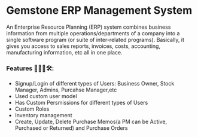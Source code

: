# Gemstone ERP Management System
An Enterprise Resource Planning (ERP) system combines business information from multiple operations/departments of a company into a single software program (or suite of inter-related programs). Basically, it gives you access to sales reports, invoices, costs, accounting, manufacturing information, etc all in one place.

### Features 🧑🏼‍💻🛠️:
- Signup/Login of different types of Users: Business Owner, Stock Manager, Admins, Purcahse Manager,etc
- Used custom user model
- Has Custom Persmissions for different types of Users
- Custom Roles
- Inventory management 
- Create, Update, Delete Purchase Memos(a PM can be Active, Purchased or Returned) and Purchase Orders
